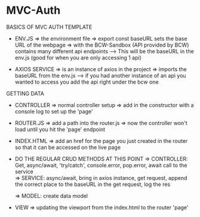 # MVC-Auth

BASICS OF MVC AUTH TEMPLATE 

- ENV.JS
  => the environment file
  => export const baseURL sets the base URL of the webpage 
  => with the BCW-Sandbox (API provided by BCW) contains many different api endpoints
    --> This will be the baseURL in the env.js (good for when you are only accessing 1 api)  


- AXIOS SERVICE
  => is an instance of axios in the project 
  => imports the baseURL from the env.js 
    --> if you had another instance of an api you wanted to access you add the api right under the bcw one 


GETTING DATA

- CONTROLLER
  => normal controller setup 
  => add in the constructor with a console log to set up the 'page'
    <!-- NOTE you will still see the ENV information at this point on the page -->

- ROUTER.JS
  => add a path into the router.js 
  => now the controller won't load until you hit the 'page' endpoint 

- INDEX.HTML
  => add an href for the page you just created in the router so that it can be accessed on the live page
  <!-- NOTE we are still seeing the env info and will until the env is completely filled out -->
  <!-- NOTE you still have to refresh to see the update on the page -->

- DO THE REGULAR CRUD METHODS AT THIS POINT
  => CONTROLLER: Get, async/await, 'try/catch', console.error, pop.error, await call to the service  
  => SERVICE: async/await, bring in axios instance, get request, append the correct place to the baseURL in the get request, log the res
   <!--NOTE logging the res.data because axios bundles the response data from the api in the data, then the data you want is probably bundled in some specific way to the api  -->
  <!-- STUB http.cat is the request methods with cats page -->
  => MODEL: create data model


- VIEW
  => updating the viewport from the index.html to the router 'page'